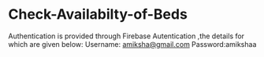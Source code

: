 # Check-Availabilty-of-Beds

Authentication is provided through Firebase Autentication ,the details for which are given below:
Username: amiksha@gmail.com
Password:amikshaa
